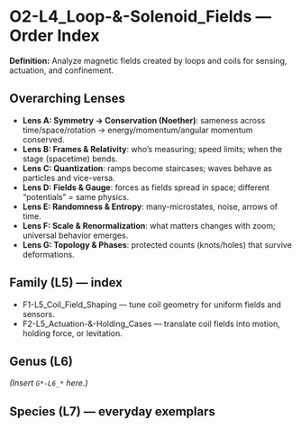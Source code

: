 # O2-L4_Loop-&-Solenoid_Fields — Order Index
**Definition:** Analyze magnetic fields created by loops and coils for sensing, actuation, and confinement.
## Overarching Lenses

- **Lens A: Symmetry -> Conservation (Noether)**: sameness across time/space/rotation → energy/momentum/angular momentum conserved.
- **Lens B: Frames & Relativity**: who’s measuring; speed limits; when the stage (spacetime) bends.
- **Lens C: Quantization**: ramps become staircases; waves behave as particles and vice-versa.
- **Lens D: Fields & Gauge**: forces as fields spread in space; different “potentials” = same physics.
- **Lens E: Randomness & Entropy**: many-microstates, noise, arrows of time.
- **Lens F: Scale & Renormalization**: what matters changes with zoom; universal behavior emerges.
- **Lens G: Topology & Phases**: protected counts (knots/holes) that survive deformations.

## Family (L5) — index
- F1-L5_Coil_Field_Shaping — tune coil geometry for uniform fields and sensors.
- F2-L5_Actuation-&-Holding_Cases — translate coil fields into motion, holding force, or levitation.
## Genus (L6)
_(Insert `G*-L6_*` here.)_
## Species (L7) — everyday exemplars
